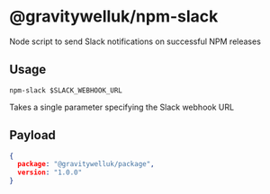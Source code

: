 # @gravitywelluk/npm-slack

Node script to send Slack notifications on successful NPM releases

## Usage

```
npm-slack $SLACK_WEBHOOK_URL
```

Takes a single parameter specifying the Slack webhook URL

## Payload

```json
{
  package: "@gravitywelluk/package",
  version: "1.0.0"
}
```